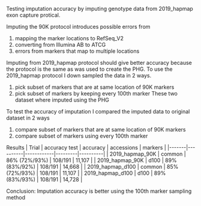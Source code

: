 Testing imputation accuracy by imputing genotype data from 2019_hapmap exon capture protical.

Imputing the 90K protocol introduces possible errors from 
1. mapping the marker locations to RefSeq_V2
2. converting from Illumina AB to ATCG
3. errors from markers that map to multiple locations

Imputing from 2019_hapmap protocol should give better accuracy because the protocol is the same as was used to create the PHG. To use the 2019_hapmap protocol I down sampled the data in 2 ways.
1. pick subset of markers that are at same location of 90K markers
2. pick subset of markers by keeping every 100th marker
These two dataset where imputed using the PHG

To test the accuracy of imputation I compared the imputed data to original dataset in 2 ways
1. compare subset of markers that are at same location of 90K markers
2. compare subset of markers using every 100th marker

Results
| Trial | accuracy test | accuracy | accessions | markers |
|-------|----------|------------|---------|----------|
| 2019_hapmap_90K  | common | 86% (72%/93%) | 108/191 | 11,107 |
| 2019_hapmap_90K  | d100   | 89% (83%/92%) | 108/191 | 14,668 |
| 2019_hapmap_d100 | common | 85% (72%/93%) | 108/191 | 11,107 |
| 2019_hapmap_d100 | d100   | 89% (83%/93%) | 108/191 | 14,728 |

Conclusion:
Imputation accuracy is better using the 100th marker sampling method


